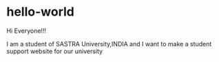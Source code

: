# hello-world

Hi Everyone!!!

I am a student of SASTRA University,INDIA and I want to make a student support website for our university
